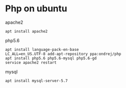 # Php on ubuntu

apache2

```
apt install apache2
```

php5.6

```shell
apt install language-pack-en-base
LC_ALL=en_US.UTF-8 add-apt-repository ppa:ondrej/php
apt install php5.6 php5.6-mysql php5.6-gd
service apache2 restart
```

mysql

```shell
apt install mysql-server-5.7
```

